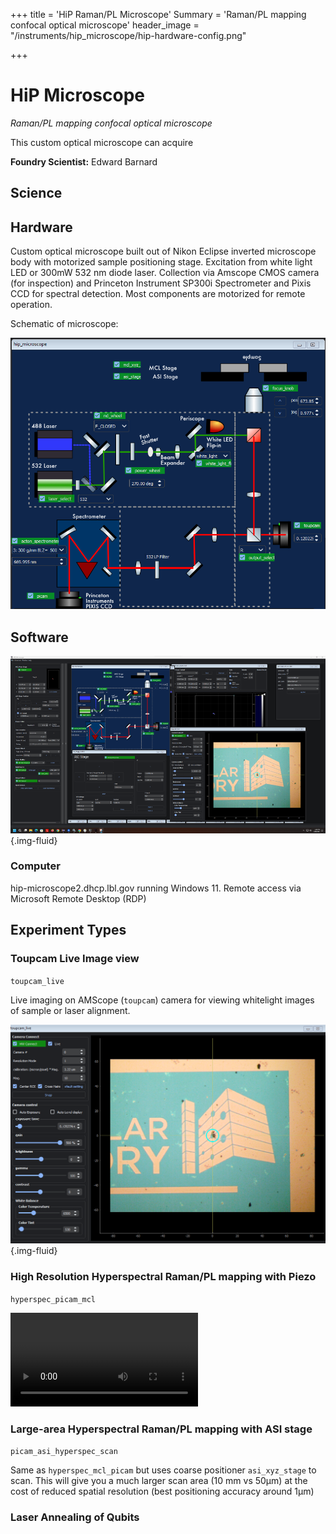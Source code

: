 +++
title = 'HiP Raman/PL Microscope'
Summary = 'Raman/PL mapping confocal optical microscope'
header_image = "/instruments/hip_microscope/hip-hardware-config.png"

+++

# HiP Microscope

*Raman/PL mapping confocal optical microscope*

This custom optical microscope can acquire

**Foundry Scientist:** Edward Barnard

## Science

## Hardware

Custom optical microscope built out of Nikon Eclipse inverted microscope body with motorized sample positioning stage. Excitation from white light LED or 300mW 532 nm diode laser. Collection via Amscope CMOS camera (for inspection) and Princeton Instrument SP300i Spectrometer and Pixis CCD for spectral detection. Most components are motorized for remote operation.

Schematic of microscope:

![HiP hardware config](hip-hardware-config.png)

## Software

![HiP Microscope ScopeFoundry ScreenShot](hip-scopefoundry-screenshot.png){.img-fluid}

### Computer

hip-microscope2.dhcp.lbl.gov running Windows 11. Remote access via Microsoft Remote Desktop (RDP)

## Experiment Types 

### Toupcam Live Image view

`toupcam_live`

Live imaging on AMScope (`toupcam`) camera for viewing whitelight images of sample or laser alignment.

![alt text](image.png){.img-fluid}

### High Resolution Hyperspectral Raman/PL mapping with Piezo

`hyperspec_picam_mcl`

<video class=".img-fluid" controls src="02-data-acquisition-20x.mp4" title="hyperspec_mcl_picam data acquisition"></video>

### Large-area Hyperspectral Raman/PL mapping with ASI stage
`picam_asi_hyperspec_scan`

Same as `hyperspec_mcl_picam` but uses coarse positioner `asi_xyz_stage` to scan. This will give you a much larger scan area (10 mm vs 50µm) at the cost of reduced spatial resolution (best positioning accuracy around 1µm)

### Laser Annealing of Qubits

